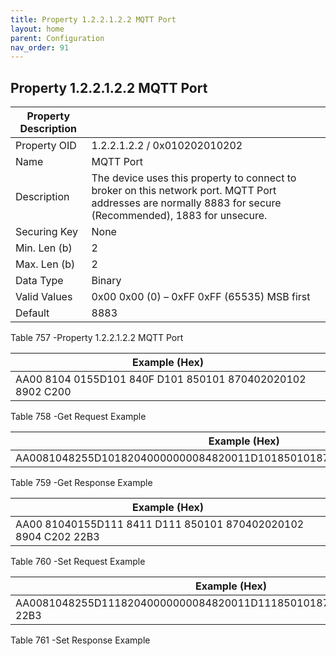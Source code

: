 ```yaml
---
title: Property 1.2.2.1.2.2 MQTT Port
layout: home
parent: Configuration
nav_order: 91
---
```


## Property 1.2.2.1.2.2 MQTT Port

| Property Description |  |
|----|----|
| Property OID | 1.2.2.1.2.2 / 0x010202010202 |
| Name | MQTT Port |
| Description | The device uses this property to connect to broker on this network port. MQTT Port addresses are normally 8883 for secure (Recommended), 1883 for unsecure. |
| Securing Key | None |
| Min. Len (b) | 2 |
| Max. Len (b) | 2 |
| Data Type | Binary |
| Valid Values | 0x00 0x00 (0) – 0xFF 0xFF (65535) MSB first |
| Default | 8883 |

Table 757 -Property 1.2.2.1.2.2 MQTT Port

| Example (Hex)                                              |
|------------------------------------------------------------|
| AA00 8104 0155D101 840F D101 850101 870402020102 8902 C200 |

Table 758 -Get Request Example

| Example (Hex)                                                          |
|------------------------------------------------------------------------|
| AA0081048255D10182040000000084820011D1018501018704020201028904C20222B3 |

Table 759 -Get Response Example

| Example (Hex)                                                  |
|----------------------------------------------------------------|
| AA00 81040155D111 8411 D111 850101 870402020102 8904 C202 22B3 |

Table 760 -Set Request Example

| Example (Hex)                                                           |
|-------------------------------------------------------------------------|
| AA0081048255D11182040000000084820011D1118501018704020201028904C202 22B3 |

Table 761 -Set Response Example

##